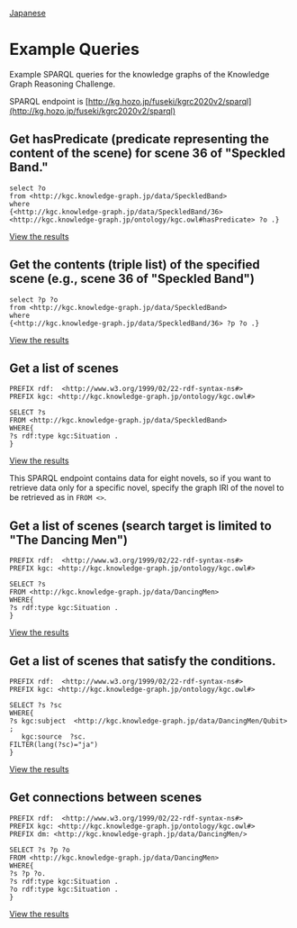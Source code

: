 [Japanese](https://github.com/KnowledgeGraphJapan/KGRC-RDF/blob/master/2019/SPARQLsample_ja.md)

# Example Queries
Example SPARQL queries for the knowledge graphs of the Knowledge Graph Reasoning Challenge.

SPARQL endpoint is [http://kg.hozo.jp/fuseki/kgrc2020v2/sparql](http://kg.hozo.jp/fuseki/kgrc2020v2/sparql)

## Get hasPredicate (predicate representing the content of the scene) for scene 36 of "Speckled Band."
```
select ?o
from <http://kgc.knowledge-graph.jp/data/SpeckledBand>
where
{<http://kgc.knowledge-graph.jp/data/SpeckledBand/36> <http://kgc.knowledge-graph.jp/ontology/kgc.owl#hasPredicate> ?o .}
```
[View the results](http://kg.hozo.jp/fuseki/kgrc2020v2/sparql?query=select%20%3Fo%20%0Afrom%20%3Chttp%3A%2F%2Fkgc.knowledge-graph.jp%2Fdata%2FSpeckledBand%3E%0Awhere%0A%7B%3Chttp%3A%2F%2Fkgc.knowledge-graph.jp%2Fdata%2FSpeckledBand%2F36%3E%20%3Chttp%3A%2F%2Fkgc.knowledge-graph.jp%2Fontology%2Fkgc.owl%23hasPredicate%3E%20%3Fo%20.%7D&format=application%2Fjson)

## Get the contents (triple list) of the specified scene (e.g., scene 36 of "Speckled Band") 
```
select ?p ?o
from <http://kgc.knowledge-graph.jp/data/SpeckledBand>
where
{<http://kgc.knowledge-graph.jp/data/SpeckledBand/36> ?p ?o .}
```
[View the results](http://kg.hozo.jp/fuseki/kgrc2020v2/sparql?query=select%20%3Fp%20%3Fo%0Afrom%20%3Chttp%3A%2F%2Fkgc.knowledge-graph.jp%2Fdata%2FSpeckledBand%3E%0Awhere%20%7B%20%3Chttp%3A%2F%2Fkgc.knowledge-graph.jp%2Fdata%2FSpeckledBand%2F36%3E%20%3Fp%20%3Fo%20.%20%7D&format=application%2Fjson)

## Get a list of scenes
```
PREFIX rdf:  <http://www.w3.org/1999/02/22-rdf-syntax-ns#>
PREFIX kgc: <http://kgc.knowledge-graph.jp/ontology/kgc.owl#>

SELECT ?s 
FROM <http://kgc.knowledge-graph.jp/data/SpeckledBand>
WHERE{
?s rdf:type kgc:Situation .
}
```
[View the results](http://kg.hozo.jp/fuseki/kgrc2020v2/sparql?query=PREFIX%20rdf%3A%20%20%3Chttp%3A%2F%2Fwww.w3.org%2F1999%2F02%2F22-rdf-syntax-ns%23%3E%0APREFIX%20kgc%3A%20%3Chttp%3A%2F%2Fkgc.knowledge-graph.jp%2Fontology%2Fkgc.owl%23%3E%0A%0ASELECT%20%3Fs%20%0AFROM%20%3Chttp%3A%2F%2Fkgc.knowledge-graph.jp%2Fdata%2FSpeckledBand%3E%0AWHERE%7B%0A%3Fs%20rdf%3Atype%20kgc%3ASituation%20.%0A%7D&format=application%2Fjson)

This SPARQL endpoint contains data for eight novels, so if you want to retrieve data only for a specific novel, specify the graph IRI of the novel to be retrieved as in `FROM <>`. 

## Get a list of scenes (search target is limited to "The Dancing Men") 
```
PREFIX rdf:  <http://www.w3.org/1999/02/22-rdf-syntax-ns#>
PREFIX kgc: <http://kgc.knowledge-graph.jp/ontology/kgc.owl#>

SELECT ?s 
FROM <http://kgc.knowledge-graph.jp/data/DancingMen>
WHERE{
?s rdf:type kgc:Situation .
}
```
[View the results](http://kg.hozo.jp/fuseki/kgrc2020v2/sparql?query=PREFIX%20rdf%3A%20%20%3Chttp%3A%2F%2Fwww.w3.org%2F1999%2F02%2F22-rdf-syntax-ns%23%3E%0APREFIX%20kgc%3A%20%3Chttp%3A%2F%2Fkgc.knowledge-graph.jp%2Fontology%2Fkgc.owl%23%3E%0A%0ASELECT%20%3Fs%20%0AFROM%20%3Chttp%3A%2F%2Fkgc.knowledge-graph.jp%2Fdata%2FDancingMen%3E%0AWHERE%7B%0A%3Fs%20rdf%3Atype%20kgc%3ASituation%20.%0A%7D&format=application%2Fjson)

## Get a list of scenes that satisfy the conditions.
```
PREFIX rdf:  <http://www.w3.org/1999/02/22-rdf-syntax-ns#>
PREFIX kgc: <http://kgc.knowledge-graph.jp/ontology/kgc.owl#>

SELECT ?s ?sc
WHERE{
?s kgc:subject	<http://kgc.knowledge-graph.jp/data/DancingMen/Qubit> ;
   kgc:source  ?sc.
FILTER(lang(?sc)="ja")
}
```
[View the results](http://kg.hozo.jp/fuseki/kgrc2020v2/sparql?query=PREFIX%20rdf%3A%20%20%3Chttp%3A%2F%2Fwww.w3.org%2F1999%2F02%2F22-rdf-syntax-ns%23%3E%0APREFIX%20kgc%3A%20%3Chttp%3A%2F%2Fkgc.knowledge-graph.jp%2Fontology%2Fkgc.owl%23%3E%0A%0ASELECT%20%3Fs%20%3Fsc%0AFROM%20%3Chttp%3A%2F%2Fkgc.knowledge-graph.jp%2Fdata%2FDancingMen%3E%0AWHERE%7B%0A%3Fs%20kgc%3Asubject%09%3Chttp%3A%2F%2Fkgc.knowledge-graph.jp%2Fdata%2FDancingMen%2FQubit%3E%20%3B%0A%20%20%20kgc%3Asource%20%20%3Fsc.%0AFILTER(lang(%3Fsc)%3D%22en%22)%0A%7D&format=application%2Fjson)


## Get connections between scenes
```
PREFIX rdf:  <http://www.w3.org/1999/02/22-rdf-syntax-ns#>
PREFIX kgc: <http://kgc.knowledge-graph.jp/ontology/kgc.owl#>
PREFIX dm: <http://kgc.knowledge-graph.jp/data/DancingMen/>

SELECT ?s ?p ?o
FROM <http://kgc.knowledge-graph.jp/data/DancingMen>
WHERE{
?s ?p ?o.
?s rdf:type kgc:Situation .
?o rdf:type kgc:Situation .
}
```
[View the results](http://kg.hozo.jp/fuseki/kgrc2020v2/sparql?query=PREFIX%20rdf%3A%20%20%3Chttp%3A%2F%2Fwww.w3.org%2F1999%2F02%2F22-rdf-syntax-ns%23%3E%0APREFIX%20kgc%3A%20%3Chttp%3A%2F%2Fkgc.knowledge-graph.jp%2Fontology%2Fkgc.owl%23%3E%0APREFIX%20dm%3A%20%3Chttp%3A%2F%2Fkgc.knowledge-graph.jp%2Fdata%2FDancingMen%2F%3E%0A%0ASELECT%20%3Fs%20%3Fp%20%3Fo%0AFROM%20%3Chttp%3A%2F%2Fkgc.knowledge-graph.jp%2Fdata%2FDancingMen%3E%0AWHERE%7B%0A%3Fs%20%3Fp%20%3Fo.%0A%3Fs%20rdf%3Atype%20kgc%3ASituation%20.%0A%3Fo%20rdf%3Atype%20kgc%3ASituation%20.%0A%7D&format=application%2Fjson)
